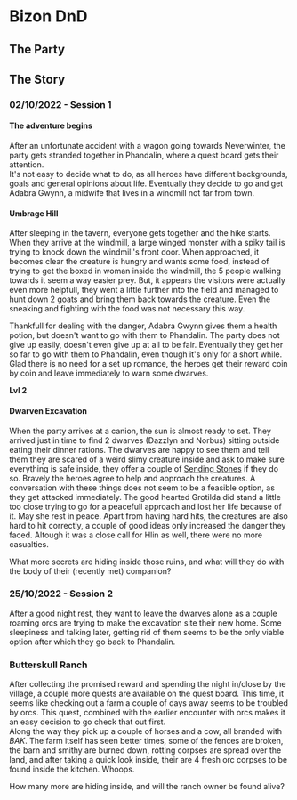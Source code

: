 # Bizon DnD

## The Party

## The Story
### 02/10/2022 - Session 1

#### The adventure begins
After an unfortunate accident with a wagon going towards Neverwinter, the party gets stranded together in Phandalin, where a quest board gets their attention. \
It's not easy to decide what to do, as all heroes have different backgrounds, goals and general opinions about life. Eventually they decide to go and get Adabra Gwynn, a midwife that lives in a windmill not far from town.

#### Umbrage Hill
After sleeping in the tavern, everyone gets together and the hike starts. When they arrive at the windmill, a large winged monster with a spiky tail is trying to knock down the windmill's front door. When approached, it becomes clear the creature is hungry and wants some food, instead of trying to get the boxed in woman inside the windmill, the 5 people walking towards it seem a way easier prey. But, it appears the visitors were actually even more helpfull, they went a little further into the field and managed to hunt down 2 goats and bring them back towards the creature. Even the sneaking and fighting with the food was not necessary this way.

Thankfull for dealing with the danger, Adabra Gwynn gives them a health potion, but doesn't want to go with them to Phandalin. The party does not give up easily, doesn't even give up at all to be fair. Eventually they get her so far to go with them to Phandalin, even though it's only for a short while. \
Glad there is no need for a set up romance, the heroes get their reward coin by coin and leave immediately to warn some dwarves.

**Lvl 2**

#### Dwarven Excavation
When the party arrives at a canion, the sun is almost ready to set. They arrived just in time to find 2 dwarves (Dazzlyn and Norbus) sitting outside eating their dinner rations. The dwarves are happy to see them and tell them they are scared of a weird slimy creature inside and ask to make sure everything is safe inside, they offer a couple of [Sending Stones](http://dnd5e.wikidot.com/wondrous-items:sending-stones) if they do so. Bravely the heroes agree to help and approach the creatures. A conversation with these things does not seem to be a feasible option, as they get attacked immediately. The good hearted Grotilda did stand a little too close trying to go for a peacefull approach and lost her life because of it. May she rest in peace. Apart from having hard hits, the creatures are also hard to hit correctly, a couple of good ideas only increased the danger they faced. Altough it was a close call for Hlin as well, there were no more casualties.

What more secrets are hiding inside those ruins, and what will they do with the body of their (recently met) companion?

### 25/10/2022 - Session 2
After a good night rest, they want to leave the dwarves alone as a couple roaming orcs are trying to make the excavation site their new home. Some sleepiness and talking later, getting rid of them seems to be the only viable option after which they go back to Phandalin.

### Butterskull Ranch
After collecting the promised reward and spending the night in/close by the village, a couple more quests are available on the quest board. This time, it seems like checking out a farm a couple of days away seems to be troubled by orcs. This quest, combined with the earlier encounter with orcs makes it an easy decision to go check that out first.\
Along the way they pick up a couple of horses and a cow, all branded with *BAK*. The farm itself has seen better times, some of the fences are broken, the barn and smithy are burned down, rotting corpses are spread over the land, and after taking a quick look inside, their are 4 fresh orc corpses to be found inside the kitchen. Whoops.

How many more are hiding inside, and will the ranch owner be found alive?

